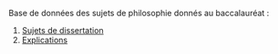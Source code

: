 Base de données des sujets de philosophie donnés au baccalauréat :

1. [Sujets de dissertation](https://eyssette.github.io/sujets-philosophie-bac//dissertations.html)
2. [Explications](https://eyssette.github.io/sujets-philosophie-bac/explications.html)
